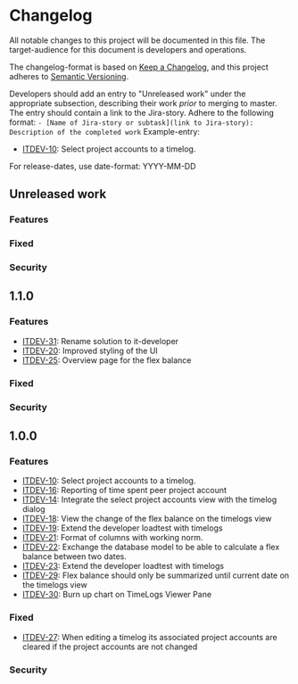 # Changelog

All notable changes to this project will be documented in this file. The target-audience for this document is developers and operations. 

The changelog-format is based on [Keep a Changelog](https://keepachangelog.com/en/1.0.0/), and this project adheres to [Semantic Versioning](https://semver.org/spec/v2.0.0.html).

Developers should add an entry to "Unreleased work" under the appropriate subsection, describing their work _prior_ to merging to master. The entry should contain a link to the Jira-story. 
Adhere to the following format:
 `- [Name of Jira-story or subtask](link to Jira-story): Description of the completed work`
Example-entry:

- [ITDEV-10](https://sunepoulsen.atlassian.net/browse/ITDEV-10): Select project accounts to a timelog.

For release-dates, use date-format: YYYY-MM-DD

## Unreleased work

### Features

### Fixed

### Security

## 1.1.0

### Features

- [ITDEV-31](https://sunepoulsen.atlassian.net/browse/ITDEV-31): Rename solution to it-developer
- [ITDEV-20](https://sunepoulsen.atlassian.net/browse/ITDEV-20): Improved styling of the UI
- [ITDEV-25](https://sunepoulsen.atlassian.net/browse/ITDEV-25): Overview page for the flex balance

### Fixed

### Security

## 1.0.0

### Features

- [ITDEV-10](https://sunepoulsen.atlassian.net/browse/ITDEV-10): Select project accounts to a timelog.
- [ITDEV-16](https://sunepoulsen.atlassian.net/browse/ITDEV-16): Reporting of time spent peer project account
- [ITDEV-14](https://sunepoulsen.atlassian.net/browse/ITDEV-14): Integrate the select project accounts view with the timelog dialog
- [ITDEV-18](https://sunepoulsen.atlassian.net/browse/ITDEV-18): View the change of the flex balance on the timelogs view
- [ITDEV-19](https://sunepoulsen.atlassian.net/browse/ITDEV-19): Extend the developer loadtest with timelogs
- [ITDEV-21](https://sunepoulsen.atlassian.net/browse/ITDEV-21): Format of columns with working norm.
- [ITDEV-22](https://sunepoulsen.atlassian.net/browse/ITDEV-22): Exchange the database model to be able to calculate a flex balance between two dates.
- [ITDEV-23](https://sunepoulsen.atlassian.net/browse/ITDEV-23): Extend the developer loadtest with timelogs
- [ITDEV-29](https://sunepoulsen.atlassian.net/browse/ITDEV-29): Flex balance should only be summarized until current date on the timelogs view
- [ITDEV-30](https://sunepoulsen.atlassian.net/browse/ITDEV-30): Burn up chart on TimeLogs Viewer Pane

### Fixed

- [ITDEV-27](https://sunepoulsen.atlassian.net/browse/ITDEV-27): When editing a timelog its associated project accounts are cleared if the project accounts are not changed

### Security
